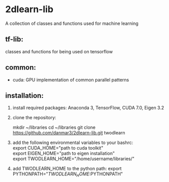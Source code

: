 # 2dlearn-lib
A collection of classes and functions used for machine learning

## tf-lib:
classes and functions for being used on tensorflow
 
## common:

 - cuda: GPU implementation of common parallel patterns

## installation:

 1. install required packages: Anaconda 3, TensorFlow, CUDA 7.0, Eigen 3.2
 2. clone the repository: 
    
    mkdir ~/libraries
    cd ~/libraries
    git clone https://github.com/danmar3/2dlearn-lib.git twodlearn

 3. add the following environmental variables to your bashrc:  
    export CUDA_HOME="path to cuda toolkit"  
    export EIGEN_HOME="path to eigen installation"  
    export TWODLEARN_HOME="/home/username/libraries/"  
    
 4. add TWODLEARN_HOME to the python path:
    export PYTHONPATH="$TWODLEARN_HOME:$PYTHONPATH"
